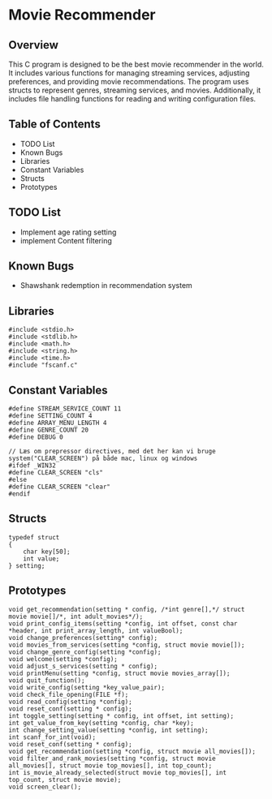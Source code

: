 # Movie Recommender

## Overview
This C program is designed to be the best movie recommender in the world. It includes various functions for managing streaming services, adjusting preferences, and providing movie recommendations. The program uses structs to represent genres, streaming services, and movies. Additionally, it includes file handling functions for reading and writing configuration files.

## Table of Contents
* TODO List
* Known Bugs
* Libraries
* Constant Variables
* Structs
* Prototypes


## TODO List
- Implement age rating setting
- implement Content filtering

## Known Bugs
- Shawshank redemption in recommendation system

## Libraries
```
#include <stdio.h>
#include <stdlib.h>
#include <math.h>
#include <string.h>
#include <time.h>
#include "fscanf.c"
```

## Constant Variables
```
#define STREAM_SERVICE_COUNT 11
#define SETTING_COUNT 4
#define ARRAY_MENU_LENGTH 4
#define GENRE_COUNT 20
#define DEBUG 0

// Læs om prepressor directives, med det her kan vi bruge system("CLEAR_SCREEN") på både mac, linux og windows
#ifdef _WIN32
#define CLEAR_SCREEN "cls"
#else
#define CLEAR_SCREEN "clear"
#endif
```

## Structs
```
typedef struct
{
    char key[50];
    int value;
} setting;
```

## Prototypes
```
void get_recommendation(setting * config, /*int genre[],*/ struct movie movie[]/*, int adult_movies*/);
void print_config_items(setting *config, int offset, const char *header, int print_array_length, int valueBool);
void change_preferences(setting* config);
void movies_from_services(setting *config, struct movie movie[]);
void change_genre_config(setting *config);
void welcome(setting *config);
void adjust_s_services(setting * config);
void printMenu(setting *config, struct movie movies_array[]);
void quit_function();
void write_config(setting *key_value_pair);
void check_file_opening(FILE *f);
void read_config(setting *config);
void reset_conf(setting * config);
int toggle_setting(setting * config, int offset, int setting);
int get_value_from_key(setting *config, char *key);
int change_setting_value(setting *config, int setting);
int scanf_for_int(void);
void reset_conf(setting * config);
void get_recommendation(setting *config, struct movie all_movies[]);
void filter_and_rank_movies(setting *config, struct movie all_movies[], struct movie top_movies[], int top_count); 
int is_movie_already_selected(struct movie top_movies[], int top_count, struct movie movie);
void screen_clear();
```


